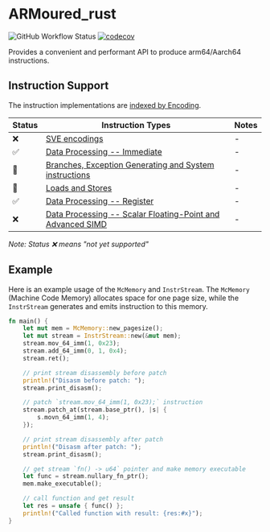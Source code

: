 # ARMoured_rust

![GitHub Workflow Status](https://img.shields.io/github/actions/workflow/status/jozott00/armoured_rust/tests.yml?logo=github&label=tests)
[![codecov](https://codecov.io/gh/Jozott00/ARMoured_rust/branch/main/graph/badge.svg?token=G3ZKEBKPEV)](https://codecov.io/gh/Jozott00/ARMoured_rust)

Provides a convenient and performant API to produce arm64/Aarch64 instructions.

## Instruction Support

The instruction implementations
are [indexed by Encoding](https://developer.arm.com/documentation/ddi0596/2021-12/Index-by-Encoding).

| Status | Instruction Types                                                                                                                                                                                          | Notes |
|--------|------------------------------------------------------------------------------------------------------------------------------------------------------------------------------------------------------------|-------|
| ❌      | [SVE encodings](https://developer.arm.com/documentation/ddi0596/2021-12/Index-by-Encoding/SVE-encodings?lang=en)                                                                                           | -     |
| ✅      | [Data Processing -- Immediate](https://developer.arm.com/documentation/ddi0596/2021-12/Index-by-Encoding/Data-Processing----Immediate?lang=en)                                                             | -     |
| 🚧     | [Branches, Exception Generating and System instructions](https://developer.arm.com/documentation/ddi0596/2021-12/Index-by-Encoding/Branches--Exception-Generating-and-System-instructions?lang=en)         | -     |
| 🚧     | [Loads and Stores](https://developer.arm.com/documentation/ddi0596/2021-12/Index-by-Encoding/Loads-and-Stores?lang=en)                                                                                     | -     |
| ✅      | [Data Processing -- Register](https://developer.arm.com/documentation/ddi0596/2021-12/Index-by-Encoding/Data-Processing----Register?lang=en)                                                               | -     |
| ❌      | [Data Processing -- Scalar Floating-Point and Advanced SIMD](https://developer.arm.com/documentation/ddi0596/2021-12/Index-by-Encoding/Data-Processing----Scalar-Floating-Point-and-Advanced-SIMD?lang=en) | -     |

*Note: Status ❌ means "not yet supported"*

## Example

Here is an example usage of the `McMemory` and `InstrStream`. The `McMemory` (Machine Code Memory) allocates space for
one page size, while the `InstrStream` generates and emits instruction to this memory.

```rust
fn main() {
    let mut mem = McMemory::new_pagesize();
    let mut stream = InstrStream::new(&mut mem);
    stream.mov_64_imm(1, 0x23);
    stream.add_64_imm(0, 1, 0x4);
    stream.ret();

    // print stream disassembly before patch
    println!("Disasm before patch: ");
    stream.print_disasm();

    // patch `stream.mov_64_imm(1, 0x23);` instruction
    stream.patch_at(stream.base_ptr(), |s| {
        s.movn_64_imm(1, 4);
    });

    // print stream disassembly after patch
    println!("Disasm after patch: ");
    stream.print_disasm();

    // get stream `fn() -> u64` pointer and make memory executable 
    let func = stream.nullary_fn_ptr();
    mem.make_executable();

    // call function and get result
    let res = unsafe { func() };
    println!("Called function with result: {res:#x}");
}
```